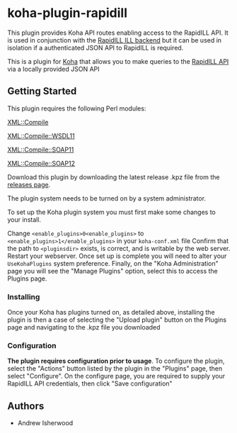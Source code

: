 # koha-plugin-rapidill
This plugin provides Koha API routes enabling access to the RapidILL API. It is used in conjunction with the [RapidILL ILL backend](https://github.com/PTFS-Europe/koha-ill-rapidill) but it can be used in isolation if a authenticated JSON API to RapidILL is required.

This is a plugin for [Koha](https://koha-community.org/) that allows you to make queries to the [RapidILL API](https://rapid.exlibrisgroup.com/rapid5api/apiservice.asmx?wsdl) via a locally provided JSON API

## Getting Started

This plugin requires the following Perl modules:

[XML::Compile](https://metacpan.org/pod/XML::Compile)

[XML::Compile::WSDL11](https://metacpan.org/pod/XML::Compile::WSDL11)

[XML::Compile::SOAP11](https://metacpan.org/pod/XML::Compile::SOAP11)

[XML::Compile::SOAP12](https://metacpan.org/pod/XML::Compile::SOAP12)

Download this plugin by downloading the latest release .kpz file from the [releases page](https://github.com/PTFS-Europe/koha-plugin-rapidill/releases).

The plugin system needs to be turned on by a system administrator.

To set up the Koha plugin system you must first make some changes to your install.

Change `<enable_plugins>0<enable_plugins>` to `<enable_plugins>1</enable_plugins>` in your `koha-conf.xml` file
Confirm that the path to `<pluginsdir>` exists, is correct, and is writable by the web server.
Restart your webserver.
Once set up is complete you will need to alter your `UseKohaPlugins` system preference.
Finally, on the "Koha Administration" page you will see the "Manage Plugins" option, select this to access the Plugins page.

### Installing

Once your Koha has plugins turned on, as detailed above, installing the plugin is then a case of selecting the "Upload plugin" 
button on the Plugins page and navigating to the .kpz file you downloaded

### Configuration

**The plugin requires configuration prior to usage**. To configure the plugin, select the "Actions" button listed by the plugin in the "Plugins" page, then select "Configure". On the configure page, you are required to supply your RapidILL API credentials, then click "Save configuration"



## Authors

* Andrew Isherwood
